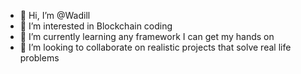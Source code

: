 - 👋 Hi, I’m @Wadill
- 👀 I’m interested in Blockchain coding
- 🌱 I’m currently learning any framework I can get my hands on
- 💞️ I’m looking to collaborate on realistic projects that solve real life problems

<!---
Wadill/Wadill is a ✨ special ✨ repository because its `README.md` (this file) appears on your GitHub profile.
You can click the Preview link to take a look at your changes.
--->
